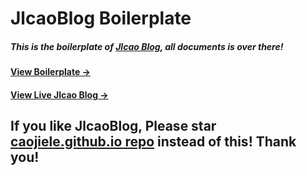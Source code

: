 # JlcaoBlog Boilerplate

##### This is the boilerplate of [Jlcao Blog](https://github.com/caojiele/caojiele.github.io), all documents is over there!

#### [View Boilerplate &rarr;](https://caojiele.com/Jlcaoblog-boilerplate/)

#### [View Live Jlcao Blog &rarr;](https://caojiele.com)

## If you like JlcaoBlog, Please star [caojiele.github.io repo](https://github.com/caojiele/caojiele.github.io) instead of this! Thank you!
